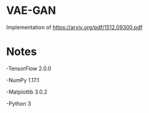 # VAE-GAN

Implementation of https://arxiv.org/pdf/1512.09300.pdf


# Notes

-TensorFlow 2.0.0

-NumPy 1.17.1

-Matplotlib 3.0.2

-Python 3

